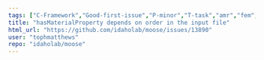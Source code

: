 ```yaml
---
tags: ["C-Framework","Good-first-issue","P-minor","T-task","amr","fem","finite-elements","multiphysics","object-oriented","parallel","simulation"]
title: "hasMaterialProperty depends on order in the input file"
html_url: "https://github.com/idaholab/moose/issues/13890"
user: "tophmatthews"
repo: "idaholab/moose"
---
```


